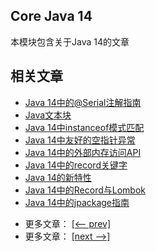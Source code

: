 ## Core Java 14

本模块包含关于Java 14的文章

## 相关文章

+ [Java 14中的@Serial注解指南](docs/Java14中的@Serial注解指南.md)
+ [Java文本块](docs/Java文本块.md)
+ [Java 14中instanceof模式匹配](docs/Java14中instanceof模式匹配.md)
+ [Java 14中友好的空指针异常](docs/Java14中友好的空指针异常.md)
+ [Java 14中的外部内存访问API](docs/Java14中的外部内存访问API.md)
+ [Java 14中的record关键字](docs/Java14中的record关键字.md)
+ [Java 14的新特性](docs/Java14的新特性.md)
+ [Java 14中的Record与Lombok](docs/Java14中的Record与Lombok.md)
+ [Java 14中的jpackage指南](docs/Java14中的jpackage指南.md)

- 更多文章： [[<-- prev]](../java-13/README.md)
- 更多文章： [[next -->]](../java-15/README.md)